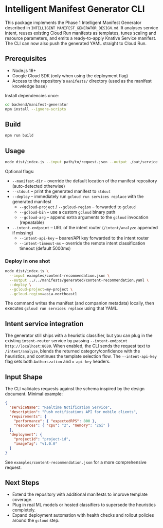 # Intelligent Manifest Generator CLI

This package implements the Phase 1 Intelligent Manifest Generator described in `INTELLIGENT_MANIFEST_GENERATOR_DESIGN.md`. It analyses service intent, reuses existing Cloud Run manifests as templates, tunes scaling and resource parameters, and emits a ready-to-apply Knative Service manifest. The CLI can now also push the generated YAML straight to Cloud Run.

## Prerequisites

- Node.js 18+
- Google Cloud SDK (only when using the deployment flag)
- Access to the repository's `manifests/` directory (used as the manifest knowledge base)

Install dependencies once:

```bash
cd backend/manifest-generator
npm install --ignore-scripts
```

## Build

```bash
npm run build
```

## Usage

```bash
node dist/index.js --input path/to/request.json --output ./out/service.yaml
```

Optional flags:

- `--manifest-dir` – override the default location of the manifest repository (auto-detected otherwise)
- `--stdout` – print the generated manifest to `stdout`
- `--deploy` – immediately run `gcloud run services replace` with the generated manifest
  - `--gcloud-project` / `--gcloud-region` – forwarded to `gcloud`
  - `--gcloud-bin` – use a custom `gcloud` binary path
  - `--gcloud-arg` – append extra arguments to the `gcloud` invocation (repeatable)
- `--intent-endpoint` – URL of the intent router (`/intent/analyze` appended if missing)
  - `--intent-api-key` – bearer/API key forwarded to the intent router
  - `--intent-timeout-ms` – override the remote intent classification timeout (default 5000ms)

### Deploy in one shot

```bash
node dist/index.js \
  --input examples/content-recommendation.json \
  --output ../../manifests/generated/content-recommendation.yaml \
  --deploy \
  --gcloud-project=my-project \
  --gcloud-region=asia-northeast1
```

The command writes the manifest (and companion metadata) locally, then executes `gcloud run services replace` using that YAML.

## Intent service integration

The generator still ships with a heuristic classifier, but you can plug in the existing `intent-router` service by passing `--intent-endpoint http://localhost:8080`. When enabled, the CLI sends the request text to `/intent/analyze`, blends the returned category/confidence with the heuristics, and continues the template selection flow. The `--intent-api-key` flag sets both `Authorization` and `x-api-key` headers.

## Input Shape

The CLI validates requests against the schema inspired by the design document. Minimal example:

```json
{
  "serviceName": "Realtime Notification Service",
  "description": "Push notifications API for mobile clients",
  "requirements": {
    "performance": { "expectedRPS": 800 },
    "resources": { "cpu": "2", "memory": "2Gi" }
  },
  "deployment": {
    "projectId": "project-id",
    "imageTag": "v1.0.0"
  }
}
```

See `examples/content-recommendation.json` for a more comprehensive request.

## Next Steps

- Extend the repository with additional manifests to improve template coverage.
- Plug in real ML models or hosted classifiers to supersede the heuristics completely.
- Expand deployment automation with health checks and rollout policies around the `gcloud` step.
